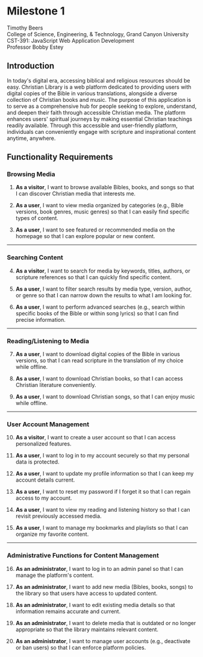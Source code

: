 # Milestone 1

<!-- 1. Cover Sheet -->
Timothy Beers \
College of Science, Engineering, & Technology, Grand Canyon University \
CST-391: JavaScript Web Application Development \
Professor Bobby Estey


<!-- 2. Introduction -->
## Introduction

In today's digital era, accessing biblical and religious resources should be easy. Christian Library is a web platform dedicated to providing users with digital copies of the Bible in various translations, alongside a diverse collection of Christian books and music. The purpose of this application is to serve as a comprehensive hub for people seeking to explore, understand, and deepen their faith through accessible Christian media. The platform enhances users' spiritual journeys by making essential Christian teachings readily available. Through this accessible and user-friendly platform, individuals can conveniently engage with scripture and inspirational content anytime, anywhere.


<!-- 3. Functionality Requirements -->
## Functionality Requirements

### Browsing Media

1. **As a visitor**, I want to browse available Bibles, books, and songs so that I can discover Christian media that interests me.

2. **As a user**, I want to view media organized by categories (e.g., Bible versions, book genres, music genres) so that I can easily find specific types of content.

3. **As a user**, I want to see featured or recommended media on the homepage so that I can explore popular or new content.

---

### Searching Content

4. **As a visitor**, I want to search for media by keywords, titles, authors, or scripture references so that I can quickly find specific content.

5. **As a user**, I want to filter search results by media type, version, author, or genre so that I can narrow down the results to what I am looking for.

6. **As a user**, I want to perform advanced searches (e.g., search within specific books of the Bible or within song lyrics) so that I can find precise information.

---

### Reading/Listening to Media

7. **As a user**, I want to download digital copies of the Bible in various versions, so that I can read scripture in the translation of my choice while offline.

8. **As a user**, I want to download Christian books, so that I can access Christian literature conveniently.

9. **As a user**, I want to download Christian songs, so that I can enjoy music while offline.

---

### User Account Management

10. **As a visitor**, I want to create a user account so that I can access personalized features.

11. **As a user**, I want to log in to my account securely so that my personal data is protected.

12. **As a user**, I want to update my profile information so that I can keep my account details current.

13. **As a user**, I want to reset my password if I forget it so that I can regain access to my account.

14. **As a user**, I want to view my reading and listening history so that I can revisit previously accessed media.

15. **As a user**, I want to manage my bookmarks and playlists so that I can organize my favorite content.

---

### Administrative Functions for Content Management

16. **As an administrator**, I want to log in to an admin panel so that I can manage the platform's content.

17. **As an administrator**, I want to add new media (Bibles, books, songs) to the library so that users have access to updated content.

18. **As an administrator**, I want to edit existing media details so that information remains accurate and current.

19. **As an administrator**, I want to delete media that is outdated or no longer appropriate so that the library maintains relevant content.

20. **As an administrator**, I want to manage user accounts (e.g., deactivate or ban users) so that I can enforce platform policies.


<!-- 4. Initial Database Design -->

<!-- 5. Initial UI Sitemap -->

<!-- 6. Initial UI Wireframes -->

<!-- 7. Initial UML Classes -->

<!-- 8. Risks -->

